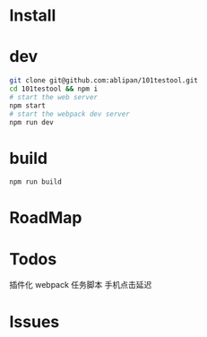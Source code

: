 # Install
# dev
``` bash
git clone git@github.com:ablipan/101testool.git
cd 101testool && npm i
# start the web server
npm start
# start the webpack dev server
npm run dev
```
# build
```bash
npm run build
```
# RoadMap

# Todos
插件化 webpack 任务脚本
手机点击延迟

# Issues

